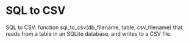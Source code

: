 # SQL to CSV
SQL to CSV: function sql_to_csv(db_filename, table, csv_filename) that reads from a table in an SQLite database, and writes to a CSV file.
